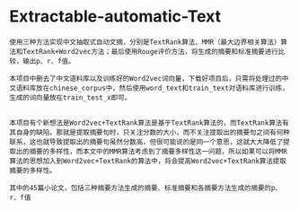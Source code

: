 # Extractable-automatic-Text
    使用三种方法实现中文抽取式自动文摘，分别是TextRank算法、MMR（最大边界相关算法）算法和TextRank+Word2vec方法；最后使用Rouge评价方法，将生成的摘要和标准摘要进行比较，输出p、r、f值。       
  
    本项目中删去了中文语料库以及训练好的Word2vec词向量，下载好项目后，只需将处理过的中文语料库放在chinese_corpus中，然后使用word_text和train_text对语料库进行训练，生成的词向量放在train_test_x即可。


    本项目有个新想法是Word2vec+TextRank算法是基于TextRank算法的，而TextRank算法有其自身的缺陷，那就是提取摘要句时，只关注分数的大小，而不关注提取出的摘要句之间有何种联系，这也就导致提取出的摘要句虽然分数高，但很可能说的是同一个意思，这就大大降低了提取出的摘要的多样性，而本文中的MMR算法考虑到了摘要多样性这一问题，所以如果可以将MMR算法的思想加入到Word2vec+TextRank的算法中，将会提高Word2vec+TextRank算法提取摘要的多样性。

    其中的45篇小论文，包括三种摘要方法生成的摘要、标准摘要和各摘要方法生成的摘要的p、r、f值
